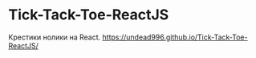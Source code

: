 # Tick-Tack-Toe-ReactJS
Крестики нолики на React. https://undead996.github.io/Tick-Tack-Toe-ReactJS/
